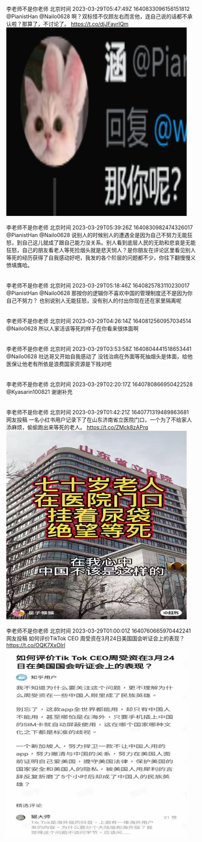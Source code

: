 李老师不是你老师 北京时间 2023-03-29T05:47:49Z 1640833096156151812<br>@PianistHan @Nailo0628 啊？双标怪不仅顾左右而言他，连自己说的话都不承认啦？那算了，不讨论了。 https://t.co/djJFayrIQm<br><img src='/temp/image/2023/w-Month-3/1640833096156151812_0.jpg' width='480' height='500'><br><br>李老师不是你老师 北京时间 2023-03-29T05:39:26Z 1640830982474326017<br>@PianistHan @Nailo0628 说别人的时候别人的遭遇全是因为自己不努力无能狂怒，到自己这儿就成了跟自己能力没关系。别人看到底层人民的无助和悲哀是无能狂怒，自己的朋友看老人等死捡烟头就是悲天悯人？是你朋友在评论区里看见别人等死的经历获得了自我感动好吧，我发的各个阶层的问题都不少，你往下翻慢慢义愤填膺哈。<br><br><br>李老师不是你老师 北京时间 2023-03-29T05:18:46Z 1640825783110230017<br>@PianistHan @Nailo0628 那按你的逻辑你不喜欢中国的管理制度还不是因为你自己不努力？
也别说别人无能狂怒，没有别人的付出你现在还在家里隔离呢<br><br><br>李老师不是你老师 北京时间 2023-03-29T04:26:14Z 1640812560957034514<br>@Nailo0628 所以人家活该等死的样子在你看来很体面啊<br><br><br>李老师不是你老师 北京时间 2023-03-29T03:53:58Z 1640804441518653441<br>@Nailo0628 社达哥又开始自我感动了
没钱治病在外面等死抽烟头是体面，给他医保让他老有所依是浪费国家资源是下贱对吧<br><br><br>李老师不是你老师 北京时间 2023-03-29T02:20:17Z 1640780866950422528<br>@Kyasarin100821 谢谢补充<br><br><br>李老师不是你老师 北京时间 2023-03-29T01:42:21Z 1640771319489863681<br>网友投稿
一名小红书用户记录下了在山东济南省立医院门口，一个为了不给家人添麻烦，偷偷跑出来等死的老人。 https://t.co/ZMck8zAPrq<br><img src='/temp/video/2023/w-Month-3/av-Day-29/whyyoutouzhele/1640771319489863681_0.jpg' width='480' height='500'><br><br>李老师不是你老师 北京时间 2023-03-29T01:00:01Z 1640760665970442241<br>网友投稿
如何评价TikTok CEO 周受资在3月24日美国国会听证会上的表现？ https://t.co/OQK7XxOIrl<br><img src='/temp/image/2023/w-Month-3/1640760665970442241_0.jpg' width='480' height='500'><br><br>